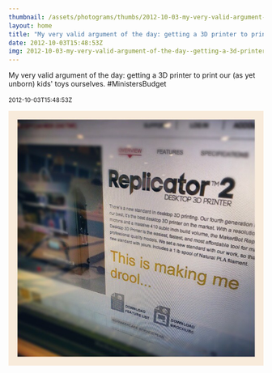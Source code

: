 ```yaml
---
thumbnail: /assets/photograms/thumbs/2012-10-03-my-very-valid-argument-of-the-day--getting-a-3d-printer-to-print-our--as-yet-unborn--kids--toys-ourselves---ministersbudget.png
layout: home
title: "My very valid argument of the day: getting a 3D printer to print our (as yet unborn) kids' toys ourselves. #MinistersBudget"
date: 2012-10-03T15:48:53Z
img: 2012-10-03-my-very-valid-argument-of-the-day--getting-a-3d-printer-to-print-our--as-yet-unborn--kids--toys-ourselves---ministersbudget.jpg
---
```


My very valid argument of the day: getting a 3D printer to print our (as yet unborn) kids' toys ourselves. #MinistersBudget

<small>2012-10-03T15:48:53Z</small>

![My very valid argument of the day: getting a 3D printer to print our (as yet unborn) kids' toys ourselves. #MinistersBudget](/assets/photograms/original/2012-10-03-my-very-valid-argument-of-the-day--getting-a-3d-printer-to-print-our--as-yet-unborn--kids--toys-ourselves---ministersbudget.jpg)
